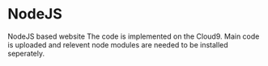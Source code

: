 # NodeJS
NodeJS based website
The code is implemented on the Cloud9. Main code is uploaded and relevent node modules are needed to be installed seperately.

